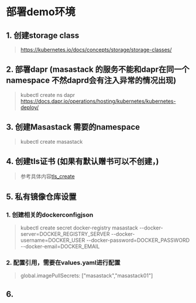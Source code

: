 # 部署demo环境

## 1. 创建storage class
>  https://kubernetes.io/docs/concepts/storage/storage-classes/
## 2. 部署dapr  (masastack 的服务不能和dapr在同一个namespace 不然daprd会有注入异常的情况出现)
>  kubectl create ns dapr
>  https://docs.dapr.io/operations/hosting/kubernetes/kubernetes-deploy/
## 3. 创建Masastack 需要的namespace
> kubectl create masastack
## 4. 创建tls证书 (如果有默认赠书可以不创建，)
>  参考具体内容[tls_create](./README_TLS.md)
## 5. 私有镜像仓库设置
### 1. 创建相关的dockerconfigjson
> kubectl create secret docker-registry masastack  --docker-server=DOCKER_REGISTRY_SERVER --docker-username=DOCKER_USER --docker-password=DOCKER_PASSWORD  --docker-email=DOCKER_EMAIL
### 2. 配置引用，需要在values.yaml进行配置
>  global.imagePullSecrets: ["masastack","masastack01"] 
## 6. 


